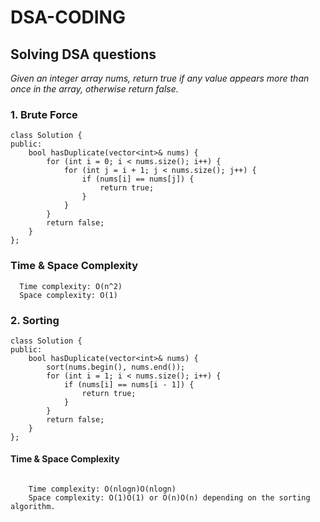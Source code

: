 # DSA-CODING
## Solving DSA questions
*Given an integer array nums, return true if any value appears more than once in the array, otherwise return false.*
### 1. Brute Force
```
class Solution {
public:
    bool hasDuplicate(vector<int>& nums) {
        for (int i = 0; i < nums.size(); i++) {
            for (int j = i + 1; j < nums.size(); j++) {
                if (nums[i] == nums[j]) {
                    return true;
                }
            }
        }
        return false;
    }
};

```
### Time & Space Complexity
~~~
  Time complexity: O(n^2)
  Space complexity: O(1)
~~~
  
### 2. Sorting
```
class Solution {
public:
    bool hasDuplicate(vector<int>& nums) {
        sort(nums.begin(), nums.end());
        for (int i = 1; i < nums.size(); i++) {
            if (nums[i] == nums[i - 1]) {
                return true;
            }
        }
        return false;
    }
};

```
#### Time & Space Complexity
~~~

    Time complexity: O(nlog⁡n)O(nlogn)
    Space complexity: O(1)O(1) or O(n)O(n) depending on the sorting algorithm.

~~~



